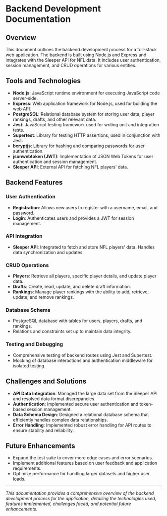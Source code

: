 # Backend Development Documentation

## Overview
This document outlines the backend development process for a full-stack web application. The backend is built using Node.js and Express and integrates with the Sleeper API for NFL data. It includes user authentication, session management, and CRUD operations for various entities.

## Tools and Technologies

- **Node.js**: JavaScript runtime environment for executing JavaScript code server-side.
- **Express**: Web application framework for Node.js, used for building the web API.
- **PostgreSQL**: Relational database system for storing user data, player rankings, drafts, and other relevant data.
- **Jest**: JavaScript testing framework used for writing unit and integration tests.
- **Supertest**: Library for testing HTTP assertions, used in conjunction with Jest.
- **bcryptjs**: Library for hashing and comparing passwords for user authentication.
- **jsonwebtoken (JWT)**: Implementation of JSON Web Tokens for user authentication and session management.
- **Sleeper API**: External API for fetching NFL players' data.

## Backend Features

### User Authentication
- **Registration**: Allows new users to register with a username, email, and password.
- **Login**: Authenticates users and provides a JWT for session management.

### API Integration
- **Sleeper API**: Integrated to fetch and store NFL players' data. Handles data synchronization and updates.

### CRUD Operations
- **Players**: Retrieve all players, specific player details, and update player data.
- **Drafts**: Create, read, update, and delete draft information.
- **Rankings**: Manage player rankings with the ability to add, retrieve, update, and remove rankings.

### Database Schema
- PostgreSQL database with tables for users, players, drafts, and rankings.
- Relations and constraints set up to maintain data integrity.

### Testing and Debugging
- Comprehensive testing of backend routes using Jest and Supertest.
- Mocking of database interactions and authentication middleware for isolated testing.

## Challenges and Solutions
- **API Data Integration**: Managed the large data set from the Sleeper API and resolved data format discrepancies.
- **Authentication**: Implemented secure user authentication and token-based session management.
- **Data Schema Design**: Designed a relational database schema that efficiently handles complex data relationships.
- **Error Handling**: Implemented robust error handling for API routes to ensure stability and reliability.

## Future Enhancements
- Expand the test suite to cover more edge cases and error scenarios.
- Implement additional features based on user feedback and application requirements.
- Optimize performance for handling larger datasets and higher user loads.

---

*This documentation provides a comprehensive overview of the backend development process for the application, detailing the technologies used, features implemented, challenges faced, and potential future enhancements.*
